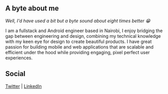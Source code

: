 ## A byte about me
*Well, I'd have used a bit but a byte sound about eight times better :grin:*

I am a fullstack and Android engineer based in Nairobi, I enjoy bridging the gap between engineering and design, combining my technical knowledge with my keen eye for design to create beautiful products. I have great passion for building mobile and web applications that are scalable and efficient under the hood while providing engaging, pixel perfect user experiences.

## Social
[Twitter](https://www.twitter.com/liciolentimo) |
[LinkedIn](https://www.linkedin.com/in/liciolentimo/)





